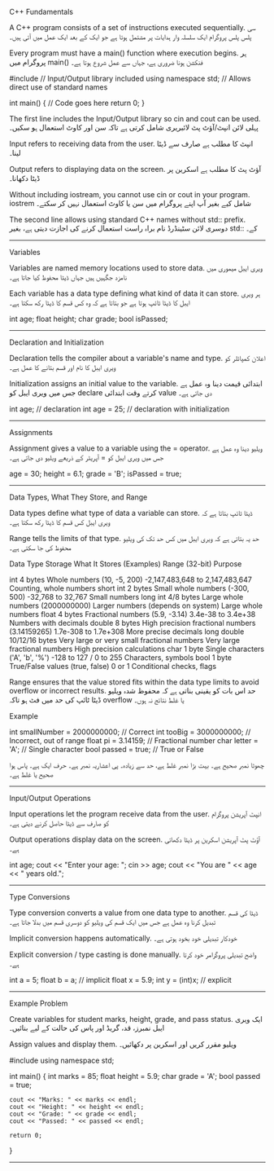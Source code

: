 C++ Fundamentals

A C++ program consists of a set of instructions executed sequentially.
سی پلس پلس پروگرام ایک سلسلہ وار ہدایات پر مشتمل ہوتا ہے جو ایک کے بعد ایک عمل میں آتی ہیں۔

Every program must have a main() function where execution begins.
ہر پروگرام میں main() فنکشن ہونا ضروری ہے، جہاں سے عمل شروع ہوتا ہے۔

#include <iostream>   // Input/Output library included
using namespace std;  // Allows direct use of standard names

int main() {
    // Code goes here
    return 0;
}

The first line includes the Input/Output library so cin and cout can be used.
پہلی لائن انپٹ/آؤٹ پٹ لائبریری شامل کرتی ہے تاکہ سن اور کاوٹ استعمال ہو سکیں۔

Input refers to receiving data from the user.
انپٹ کا مطلب ہے صارف سے ڈیٹا لینا۔

Output refers to displaying data on the screen.
آؤٹ پٹ کا مطلب ہے اسکرین پر ڈیٹا دکھانا۔

Without including iostream, you cannot use cin or cout in your program.
iostrem شامل کیے بغیر آپ اپنے پروگرام میں سن یا کاوٹ استعمال نہیں کر سکتے۔

The second line allows using standard C++ names without std:: prefix.
دوسری لائن سٹینڈرڈ نام براہ راست استعمال کرنے کی اجازت دیتی ہے، بغیر std:: کے۔


---

Variables

Variables are named memory locations used to store data.
ویری ایبل میموری میں نامزد جگہیں ہیں جہاں ڈیٹا محفوظ کیا جاتا ہے۔

Each variable has a data type defining what kind of data it can store.
ہر ویری ایبل کا ڈیٹا ٹائپ ہوتا ہے جو بتاتا ہے کہ وہ کس قسم کا ڈیٹا رکھ سکتا ہے۔

int age;
float height;
char grade;
bool isPassed;


---

Declaration and Initialization

Declaration tells the compiler about a variable's name and type.
اعلان کمپائلر کو ویری ایبل کا نام اور قسم بتانے کا عمل ہے۔

Initialization assigns an initial value to the variable.
ابتدائی قیمت دینا وہ عمل ہے جس میں ویری ایبل کو declare کرتے وقت ابتدائی value دی جاتی ہے۔

int age;        // declaration
int age = 25;   // declaration with initialization


---

Assignments

Assignment gives a value to a variable using the = operator.
ویلیو دینا وہ عمل ہے جس میں ویری ایبل کو = آپریٹر کے ذریعے ویلیو دی جاتی ہے۔

age = 30;
height = 6.1;
grade = 'B';
isPassed = true;


---

Data Types, What They Store, and Range

Data types define what type of data a variable can store.
ڈیٹا ٹائپ بتاتا ہے کہ ویری ایبل کس قسم کا ڈیٹا رکھ سکتا ہے۔

Range tells the limits of that type.
حد یہ بتاتی ہے کہ ویری ایبل میں کس حد تک کی ویلیو محفوظ کی جا سکتی ہے۔

Data Type	Storage	What It Stores (Examples)	Range (32-bit)	Purpose

int	4 bytes	Whole numbers (10, -5, 200)	-2,147,483,648 to 2,147,483,647	Counting, whole numbers
short int	2 bytes	Small whole numbers (-300, 500)	-32,768 to 32,767	Small numbers
long int	4/8 bytes	Large whole numbers (2000000000)	Larger numbers (depends on system)	Large whole numbers
float	4 bytes	Fractional numbers (5.9, -3.14)	3.4e-38 to 3.4e+38	Numbers with decimals
double	8 bytes	High precision fractional numbers (3.14159265)	1.7e-308 to 1.7e+308	More precise decimals
long double	10/12/16 bytes	Very large or very small fractional numbers	Very large fractional numbers	High precision calculations
char	1 byte	Single characters ('A', 'b', '%')	-128 to 127 / 0 to 255	Characters, symbols
bool	1 byte	True/False values (true, false)	0 or 1	Conditional checks, flags


Range ensures that the value stored fits within the data type limits to avoid overflow or incorrect results.
حد اس بات کو یقینی بناتی ہے کہ محفوظ شدہ ویلیو ڈیٹا ٹائپ کی حد میں فٹ ہو تاکہ overflow یا غلط نتائج نہ ہوں۔

Example

int smallNumber = 2000000000;   // Correct
int tooBig = 3000000000;        // Incorrect, out of range
float pi = 3.14159;             // Fractional number
char letter = 'A';              // Single character
bool passed = true;             // True or False

چھوٹا نمبر صحیح ہے۔
بہت بڑا نمبر غلط ہے، حد سے زیادہ۔
پی اعشاریہ نمبر ہے۔
حرف ایک ہے۔
پاس ہوا صحیح یا غلط ہے۔


---

Input/Output Operations

Input operations let the program receive data from the user.
انپٹ آپریشن پروگرام کو صارف سے ڈیٹا حاصل کرنے دیتی ہے۔

Output operations display data on the screen.
آؤٹ پٹ آپریشن اسکرین پر ڈیٹا دکھاتی ہے۔

int age;
cout << "Enter your age: ";
cin >> age;
cout << "You are " << age << " years old.";


---

Type Conversions

Type conversion converts a value from one data type to another.
ڈیٹا کی قسم تبدیل کرنا وہ عمل ہے جس میں ایک قسم کی ویلیو کو دوسری قسم میں بدلا جاتا ہے۔

Implicit conversion happens automatically.
خودکار تبدیلی خود بخود ہوتی ہے۔

Explicit conversion / type casting is done manually.
واضح تبدیلی پروگرامر خود کرتا ہے۔

int a = 5;
float b = a;      // implicit
float x = 5.9;
int y = (int)x;   // explicit


---

Example Problem

Create variables for student marks, height, grade, and pass status.
ایک ویری ایبل نمبرز، قد، گریڈ اور پاس کی حالت کے لیے بنائیں۔

Assign values and display them.
ویلیو مقرر کریں اور اسکرین پر دکھائیں۔

#include <iostream>
using namespace std;

int main() {
    int marks = 85;
    float height = 5.9;
    char grade = 'A';
    bool passed = true;

    cout << "Marks: " << marks << endl;
    cout << "Height: " << height << endl;
    cout << "Grade: " << grade << endl;
    cout << "Passed: " << passed << endl;

    return 0;
}


---
